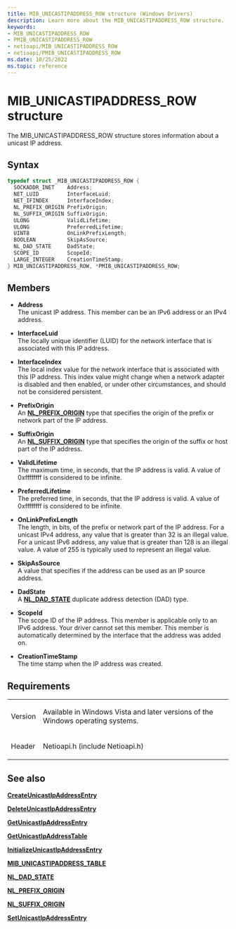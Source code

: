 ```yaml
---
title: MIB_UNICASTIPADDRESS_ROW structure (Windows Drivers)
description: Learn more about the MIB_UNICASTIPADDRESS_ROW structure.
keywords:
- MIB_UNICASTIPADDRESS_ROW
- PMIB_UNICASTIPADDRESS_ROW
- netioapi/MIB_UNICASTIPADDRESS_ROW
- netioapi/PMIB_UNICASTIPADDRESS_ROW
ms.date: 10/25/2022
ms.topic: reference
---
```


# MIB\_UNICASTIPADDRESS\_ROW structure

The MIB\_UNICASTIPADDRESS\_ROW structure stores information about a unicast IP address.

## Syntax

``` c++
typedef struct _MIB_UNICASTIPADDRESS_ROW {
  SOCKADDR_INET    Address;
  NET_LUID         InterfaceLuid;
  NET_IFINDEX      InterfaceIndex;
  NL_PREFIX_ORIGIN PrefixOrigin;
  NL_SUFFIX_ORIGIN SuffixOrigin;
  ULONG            ValidLifetime;
  ULONG            PreferredLifetime;
  UINT8            OnLinkPrefixLength;
  BOOLEAN          SkipAsSource;
  NL_DAD_STATE     DadState;
  SCOPE_ID         ScopeId;
  LARGE_INTEGER    CreationTimeStamp;
} MIB_UNICASTIPADDRESS_ROW, *PMIB_UNICASTIPADDRESS_ROW;
```

## Members

- **Address**  
   The unicast IP address. This member can be an IPv6 address or an IPv4 address.

- **InterfaceLuid**  
   The locally unique identifier (LUID) for the network interface that is associated with this IP address.

- **InterfaceIndex**  
   The local index value for the network interface that is associated with this IP address. This index value might change when a network adapter is disabled and then enabled, or under other circumstances, and should not be considered persistent.

- **PrefixOrigin**  
   An [**NL\_PREFIX\_ORIGIN**](nl-prefix-origin.md) type that specifies the origin of the prefix or network part of the IP address.

- **SuffixOrigin**  
   An [**NL\_SUFFIX\_ORIGIN**](nl-suffix-origin.md) type that specifies the origin of the suffix or host part of the IP address.

- **ValidLifetime**  
   The maximum time, in seconds, that the IP address is valid. A value of 0xffffffff is considered to be infinite.

- **PreferredLifetime**  
   The preferred time, in seconds, that the IP address is valid. A value of 0xffffffff is considered to be infinite.

- **OnLinkPrefixLength**  
   The length, in bits, of the prefix or network part of the IP address. For a unicast IPv4 address, any value that is greater than 32 is an illegal value. For a unicast IPv6 address, any value that is greater than 128 is an illegal value. A value of 255 is typically used to represent an illegal value.

- **SkipAsSource**  
   A value that specifies if the address can be used as an IP source address.

- **DadState**  
   A [**NL\_DAD\_STATE**](nl-dad-state.md) duplicate address detection (DAD) type.

- **ScopeId**  
   The scope ID of the IP address. This member is applicable only to an IPv6 address. Your driver cannot set this member. This member is automatically determined by the interface that the address was added on.

- **CreationTimeStamp**  
   The time stamp when the IP address was created.

## Requirements

<table>
<tbody>
<tr class="odd">
<td><p>Version</p></td>
<td><p>Available in Windows Vista and later versions of the Windows operating systems.</p></td>
</tr>
<tr class="even">
<td><p>Header</p></td>
<td>Netioapi.h (include Netioapi.h)</td>
</tr>
</tbody>
</table>

## See also

[**CreateUnicastIpAddressEntry**](createunicastipaddressentry.md)

[**DeleteUnicastIpAddressEntry**](deleteunicastipaddressentry.md)

[**GetUnicastIpAddressEntry**](getunicastipaddressentry.md)

[**GetUnicastIpAddressTable**](getunicastipaddresstable.md)

[**InitializeUnicastIpAddressEntry**](initializeunicastipaddressentry.md)

[**MIB\_UNICASTIPADDRESS\_TABLE**](mib-unicastipaddress-table.md)

[**NL\_DAD\_STATE**](nl-dad-state.md)

[**NL\_PREFIX\_ORIGIN**](nl-prefix-origin.md)

[**NL\_SUFFIX\_ORIGIN**](nl-suffix-origin.md)

[**SetUnicastIpAddressEntry**](setunicastipaddressentry.md)
